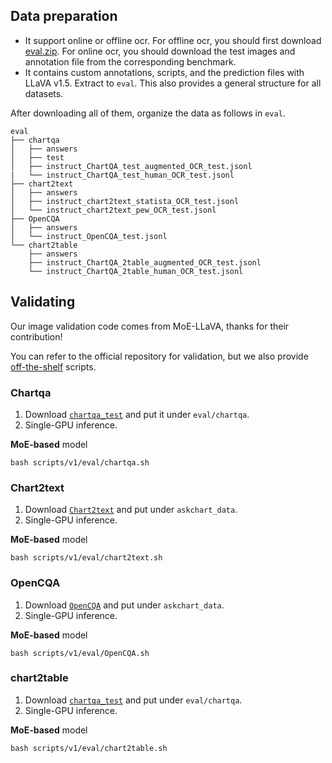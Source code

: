## Data preparation

- It support online or offline ocr. For offline ocr, you should first download [eval.zip](https://drive.google.com/file/d/14h1G_k0KyeizBoYo6LqOe_EQnqapifDU/view?usp=sharing). For online ocr, you should download the test images and annotation file from the corresponding benchmark.
- It contains custom annotations, scripts, and the prediction files with LLaVA v1.5. Extract to `eval`. This also provides a general structure for all datasets.

After downloading all of them, organize the data as follows in `eval`.

```Shell
eval
├── chartqa
│   ├── answers
│   ├── test
│   ├── instruct_ChartQA_test_augmented_OCR_test.jsonl
|   └── instruct_ChartQA_test_human_OCR_test.jsonl
├── chart2text
│   ├── answers
│   ├── instruct_chart2text_statista_OCR_test.jsonl
│   └── instruct_chart2text_pew_OCR_test.jsonl
├── OpenCQA
│   ├── answers
│   └── instruct_OpenCQA_test.jsonl
└── chart2table
    ├── answers
    ├── instruct_ChartQA_2table_augmented_OCR_test.jsonl
    └── instruct_ChartQA_2table_human_OCR_test.jsonl
```


## Validating
Our image validation code comes from MoE-LLaVA, thanks for their contribution! 

You can refer to the official repository for validation, but we also provide [off-the-shelf](scripts/v1/eval) scripts.


### Chartqa

1. Download [`chartqa_test`](https://github.com/vis-nlp/ChartQA) and put it under `eval/chartqa`.
2. Single-GPU inference.

**MoE-based** model
```Shell
bash scripts/v1/eval/chartqa.sh
```

### Chart2text

1. Download [`Chart2text`](https://github.com/vis-nlp/Chart-to-text) and put under `askchart_data`.
2. Single-GPU inference.

**MoE-based** model
```Shell
bash scripts/v1/eval/chart2text.sh
```

### OpenCQA

1. Download [`OpenCQA`](https://github.com/vis-nlp/OpenCQA) and put under `askchart_data`.
2. Single-GPU inference.

**MoE-based** model
```Shell
bash scripts/v1/eval/OpenCQA.sh
```

### chart2table

1. Download [`chartqa_test`](https://github.com/vis-nlp/ChartQA) and put under `eval/chartqa`.
2. Single-GPU inference.

**MoE-based** model
```Shell
bash scripts/v1/eval/chart2table.sh
```
